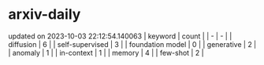 # arxiv-daily
updated on 2023-10-03 22:12:54.140063
| keyword | count |
| - | - |
| diffusion | 6 |
| self-supervised | 3 |
| foundation model | 0 |
| generative | 2 |
| anomaly | 1 |
| in-context | 1 |
| memory | 4 |
| few-shot | 2 |

